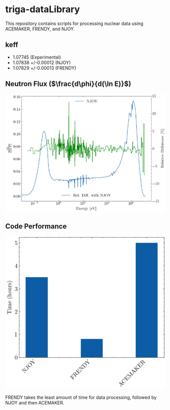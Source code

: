 # triga-dataLibrary
This repository contains scripts for processing nuclear data using ACEMAKER, FRENDY, and NJOY.

## keff 
- 1.07745 (Experimental)
- 1.07838 +/-0.00012 (NJOY)
- 1.07829 +/-0.00013 (FRENDY)

## Neutron Flux ($\frac{d\phi}{d(\ln E)}$)
![](figs/triga-flux.png)

## Code Performance
![](figs/time-c.png)

FRENDY takes the least amount of time for data processing, followed by NJOY and then ACEMAKER.
